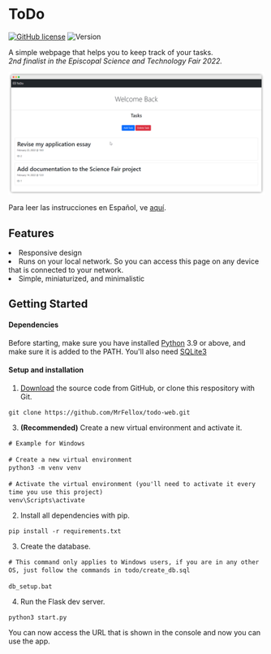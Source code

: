 # ToDo

[![GitHub license](https://img.shields.io/github/license/MrFellox/todo-web?color=blue&label=License&style=for-the-badge)](https://github.com/MrFellox/todo-web)
![Version](https://img.shields.io/badge/Version-1.0.0-red?style=for-the-badge)


A simple webpage that helps you to keep track of your tasks.<br>
*2nd finalist in the Episcopal Science and Technology Fair 2022.*

<img src = '.github/docs/static/showcase.png' width = 800>


Para leer las instrucciones en Español, ve [aquí](https://github.com/mrfellox/todo-web/blob/main/README_ES.md).

## Features
<li>Responsive design</li>
<li>Runs on your local network. So you can access this page on any device that is connected to your network.</li>
<li>Simple, miniaturized, and minimalistic</li>


## Getting Started

#### Dependencies

Before starting, make sure you have installed [Python](https://python.org/download) 3.9 or above, and make sure it is added to the PATH. You'll also need [SQLite3](https://www.sqlite.org/index.html)

#### Setup and installation

1. [Download](https://github.com/MrFellox/todo-web/archive/refs/heads/main.zip) the source code from GitHub, or clone this respository with Git.

```shell
git clone https://github.com/MrFellox/todo-web.git
```

3. **(Recommended)** Create a new virtual environment and activate it.

```shell
# Example for Windows

# Create a new virtual environment
python3 -m venv venv

# Activate the virtual environment (you'll need to activate it every time you use this project)
venv\Scripts\activate
```

2. Install all dependencies with pip.

```shell
pip install -r requirements.txt
```

3. Create the database.
```shell
# This command only applies to Windows users, if you are in any other OS, just follow the commands in todo/create_db.sql

db_setup.bat
```

4. Run the Flask dev server.
```shell
python3 start.py
```

You can now access the URL that is shown in the console and now you can use the app.
